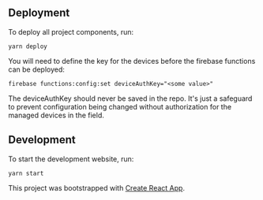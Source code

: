 

## Deployment

To deploy all project components, run:

`yarn deploy`

You will need to define the key for the devices before the firebase functions can be deployed:

`firebase functions:config:set deviceAuthKey="<some value>"`

The deviceAuthKey should never be saved in the repo. It's just a safeguard to prevent configuration being changed without authorization for the managed devices in the field.

## Development

To start the development website, run:

`yarn start`

This project was bootstrapped with [Create React App](https://github.com/facebook/create-react-app).
